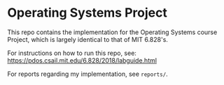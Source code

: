 # Operating Systems Project

This repo contains the implementation for the Operating Systems course Project, which is largely identical to that of MIT 6.828's.

For instructions on how to run this repo, see: https://pdos.csail.mit.edu/6.828/2018/labguide.html

For reports regarding my implementation, see `reports/`.